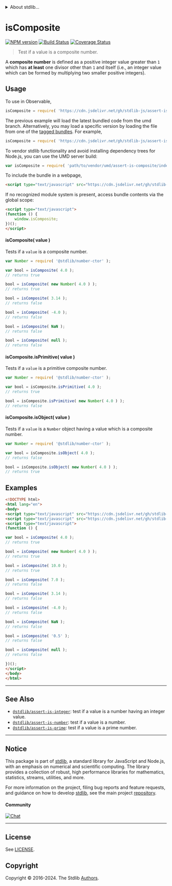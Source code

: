 <!--

@license Apache-2.0

Copyright (c) 2020 The Stdlib Authors.

Licensed under the Apache License, Version 2.0 (the "License");
you may not use this file except in compliance with the License.
You may obtain a copy of the License at

   http://www.apache.org/licenses/LICENSE-2.0

Unless required by applicable law or agreed to in writing, software
distributed under the License is distributed on an "AS IS" BASIS,
WITHOUT WARRANTIES OR CONDITIONS OF ANY KIND, either express or implied.
See the License for the specific language governing permissions and
limitations under the License.

-->


<details>
  <summary>
    About stdlib...
  </summary>
  <p>We believe in a future in which the web is a preferred environment for numerical computation. To help realize this future, we've built stdlib. stdlib is a standard library, with an emphasis on numerical and scientific computation, written in JavaScript (and C) for execution in browsers and in Node.js.</p>
  <p>The library is fully decomposable, being architected in such a way that you can swap out and mix and match APIs and functionality to cater to your exact preferences and use cases.</p>
  <p>When you use stdlib, you can be absolutely certain that you are using the most thorough, rigorous, well-written, studied, documented, tested, measured, and high-quality code out there.</p>
  <p>To join us in bringing numerical computing to the web, get started by checking us out on <a href="https://github.com/stdlib-js/stdlib">GitHub</a>, and please consider <a href="https://opencollective.com/stdlib">financially supporting stdlib</a>. We greatly appreciate your continued support!</p>
</details>

# isComposite

[![NPM version][npm-image]][npm-url] [![Build Status][test-image]][test-url] [![Coverage Status][coverage-image]][coverage-url] <!-- [![dependencies][dependencies-image]][dependencies-url] -->

> Test if a value is a composite number.

<section class="intro">

A **composite number** is defined as a positive integer value greater than `1` which has **at least** one divisor other than `1` and itself (i.e., an integer value which can be formed by multiplying two smaller positive integers).

</section>

<!-- /.intro -->



<section class="usage">

## Usage

To use in Observable,

```javascript
isComposite = require( 'https://cdn.jsdelivr.net/gh/stdlib-js/assert-is-composite@umd/browser.js' )
```
The previous example will load the latest bundled code from the umd branch. Alternatively, you may load a specific version by loading the file from one of the [tagged bundles](https://github.com/stdlib-js/assert-is-composite/tags). For example,

```javascript
isComposite = require( 'https://cdn.jsdelivr.net/gh/stdlib-js/assert-is-composite@v0.2.2-umd/browser.js' )
```

To vendor stdlib functionality and avoid installing dependency trees for Node.js, you can use the UMD server build:

```javascript
var isComposite = require( 'path/to/vendor/umd/assert-is-composite/index.js' )
```

To include the bundle in a webpage,

```html
<script type="text/javascript" src="https://cdn.jsdelivr.net/gh/stdlib-js/assert-is-composite@umd/browser.js"></script>
```

If no recognized module system is present, access bundle contents via the global scope:

```html
<script type="text/javascript">
(function () {
    window.isComposite;
})();
</script>
```

#### isComposite( value )

Tests if a `value` is a composite number.

<!-- eslint-disable no-new-wrappers -->

```javascript
var Number = require( '@stdlib/number-ctor' );

var bool = isComposite( 4.0 );
// returns true

bool = isComposite( new Number( 4.0 ) );
// returns true

bool = isComposite( 3.14 );
// returns false

bool = isComposite( -4.0 );
// returns false

bool = isComposite( NaN );
// returns false

bool = isComposite( null );
// returns false
```

#### isComposite.isPrimitive( value )

Tests if a `value` is a primitive composite number.

<!-- eslint-disable no-new-wrappers -->

```javascript
var Number = require( '@stdlib/number-ctor' );

var bool = isComposite.isPrimitive( 4.0 );
// returns true

bool = isComposite.isPrimitive( new Number( 4.0 ) );
// returns false
```

#### isComposite.isObject( value )

Tests if a `value` is a `Number` object having a value which is a composite number.

<!-- eslint-disable no-new-wrappers -->

```javascript
var Number = require( '@stdlib/number-ctor' );

var bool = isComposite.isObject( 4.0 );
// returns false

bool = isComposite.isObject( new Number( 4.0 ) );
// returns true
```

</section>

<!-- /.usage -->

<section class="examples">

## Examples

<!-- eslint-disable no-new-wrappers -->

<!-- eslint no-undef: "error" -->

```html
<!DOCTYPE html>
<html lang="en">
<body>
<script type="text/javascript" src="https://cdn.jsdelivr.net/gh/stdlib-js/number-ctor@umd/browser.js"></script>
<script type="text/javascript" src="https://cdn.jsdelivr.net/gh/stdlib-js/assert-is-composite@umd/browser.js"></script>
<script type="text/javascript">
(function () {

var bool = isComposite( 4.0 );
// returns true

bool = isComposite( new Number( 4.0 ) );
// returns true

bool = isComposite( 10.0 );
// returns true

bool = isComposite( 7.0 );
// returns false

bool = isComposite( 3.14 );
// returns false

bool = isComposite( -4.0 );
// returns false

bool = isComposite( NaN );
// returns false

bool = isComposite( '0.5' );
// returns false

bool = isComposite( null );
// returns false

})();
</script>
</body>
</html>
```

</section>

<!-- /.examples -->

<!-- Section for related `stdlib` packages. Do not manually edit this section, as it is automatically populated. -->

<section class="related">

* * *

## See Also

-   <span class="package-name">[`@stdlib/assert-is-integer`][@stdlib/assert/is-integer]</span><span class="delimiter">: </span><span class="description">test if a value is a number having an integer value.</span>
-   <span class="package-name">[`@stdlib/assert-is-number`][@stdlib/assert/is-number]</span><span class="delimiter">: </span><span class="description">test if a value is a number.</span>
-   <span class="package-name">[`@stdlib/assert-is-prime`][@stdlib/assert/is-prime]</span><span class="delimiter">: </span><span class="description">test if a value is a prime number.</span>

</section>

<!-- /.related -->

<!-- Section for all links. Make sure to keep an empty line after the `section` element and another before the `/section` close. -->


<section class="main-repo" >

* * *

## Notice

This package is part of [stdlib][stdlib], a standard library for JavaScript and Node.js, with an emphasis on numerical and scientific computing. The library provides a collection of robust, high performance libraries for mathematics, statistics, streams, utilities, and more.

For more information on the project, filing bug reports and feature requests, and guidance on how to develop [stdlib][stdlib], see the main project [repository][stdlib].

#### Community

[![Chat][chat-image]][chat-url]

---

## License

See [LICENSE][stdlib-license].


## Copyright

Copyright &copy; 2016-2024. The Stdlib [Authors][stdlib-authors].

</section>

<!-- /.stdlib -->

<!-- Section for all links. Make sure to keep an empty line after the `section` element and another before the `/section` close. -->

<section class="links">

[npm-image]: http://img.shields.io/npm/v/@stdlib/assert-is-composite.svg
[npm-url]: https://npmjs.org/package/@stdlib/assert-is-composite

[test-image]: https://github.com/stdlib-js/assert-is-composite/actions/workflows/test.yml/badge.svg?branch=v0.2.2
[test-url]: https://github.com/stdlib-js/assert-is-composite/actions/workflows/test.yml?query=branch:v0.2.2

[coverage-image]: https://img.shields.io/codecov/c/github/stdlib-js/assert-is-composite/main.svg
[coverage-url]: https://codecov.io/github/stdlib-js/assert-is-composite?branch=main

<!--

[dependencies-image]: https://img.shields.io/david/stdlib-js/assert-is-composite.svg
[dependencies-url]: https://david-dm.org/stdlib-js/assert-is-composite/main

-->

[chat-image]: https://img.shields.io/gitter/room/stdlib-js/stdlib.svg
[chat-url]: https://app.gitter.im/#/room/#stdlib-js_stdlib:gitter.im

[stdlib]: https://github.com/stdlib-js/stdlib

[stdlib-authors]: https://github.com/stdlib-js/stdlib/graphs/contributors

[umd]: https://github.com/umdjs/umd
[es-module]: https://developer.mozilla.org/en-US/docs/Web/JavaScript/Guide/Modules

[deno-url]: https://github.com/stdlib-js/assert-is-composite/tree/deno
[deno-readme]: https://github.com/stdlib-js/assert-is-composite/blob/deno/README.md
[umd-url]: https://github.com/stdlib-js/assert-is-composite/tree/umd
[umd-readme]: https://github.com/stdlib-js/assert-is-composite/blob/umd/README.md
[esm-url]: https://github.com/stdlib-js/assert-is-composite/tree/esm
[esm-readme]: https://github.com/stdlib-js/assert-is-composite/blob/esm/README.md
[branches-url]: https://github.com/stdlib-js/assert-is-composite/blob/main/branches.md

[stdlib-license]: https://raw.githubusercontent.com/stdlib-js/assert-is-composite/main/LICENSE

<!-- <related-links> -->

[@stdlib/assert/is-integer]: https://github.com/stdlib-js/assert-is-integer/tree/umd

[@stdlib/assert/is-number]: https://github.com/stdlib-js/assert-is-number/tree/umd

[@stdlib/assert/is-prime]: https://github.com/stdlib-js/assert-is-prime/tree/umd

<!-- </related-links> -->

</section>

<!-- /.links -->
